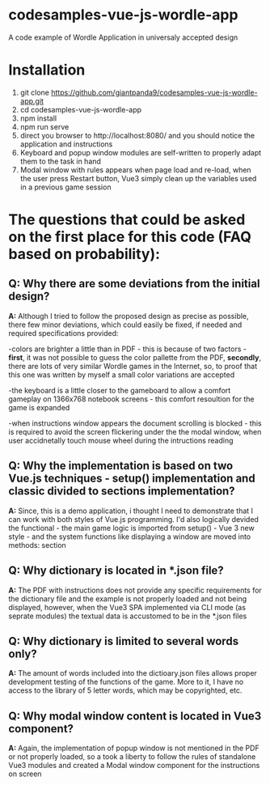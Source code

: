 # codesamples-vue-js-wordle-app
A code example of Wordle Application in universaly accepted design

# Installation
1) git clone https://github.com/giantpanda9/codesamples-vue-js-wordle-app.git
2) cd codesamples-vue-js-wordle-app
3) npm install
4) npm run serve
5) direct you browser to http://localhost:8080/ and you should notice the application and instructions
6) Keyboard and popup window modules are self-written to properly adapt them to the task in hand
7) Modal window with rules appears when page load and re-load, when the user press Restart button, Vue3 simply clean up the variables used in a previous game session

# The questions that could be asked on the first place for this code (FAQ based on probability):

 ## Q: Why there are some deviations from the initial design? 
 **A:** Although I tried to follow the proposed design as precise as possible, there few minor deviations, which could easily be fixed, if needed and required specifications provided:
 
 -colors are brighter a little than in PDF - this is because of two factors - 
 **first**, it was not possible to guess the color pallette from the PDF, 
 **secondly**, there are lots of very similar Wordle games in the Internet, so, to proof that this one was written by myself a small color variations are accepted
 
 -the keyboard is a little closer to the gameboard to allow a comfort gameplay on 1366x768 notebook screens - this comfort resoultion for the game is expanded
 
 -when instructions window appears the document scrolling is blocked - this is required to avoid the screen flickering under the the modal window, when user accidnetally touch mouse wheel during the intructions reading


## Q: Why the implementation is based on two Vue.js techniques - setup() implementation and classic divided to sections implementation?
 **A:** Since, this is a demo application, i thought I need to demonstrate that I can work with both styles of Vue.js programming. I'd also logically devided the functional - the main game logic is imported from setup() - Vue 3 new style - and the system functions like displaying a window are moved into methods: section

## Q: Why dictionary is located in *.json file?
**A:** The PDF with instructions does not provide any specific requirements for the dictionary file and the example is not properly loaded and not being displayed, however, when the Vue3 SPA implemented via CLI mode (as seprate modules) the textual data is accustomed to be in the *.json files
  
## Q: Why dictionary is limited to several words only?
**A:** The amount of words included into the dictioary.json files allows proper development testing of the functions of the game. More to it, I have no access to the library of 5 letter words, which may be copyrighted, etc.

## Q: Why modal window content is located in Vue3 component?
**A:** Again, the implementation of popup window is not mentioned in the PDF or not properly loaded, so a took a liberty to follow the rules of standalone Vue3 modules and created a Modal window component for the instructions on screen
